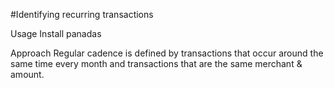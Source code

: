 #Identifying recurring transactions

Usage
Install panadas

Approach
Regular cadence is defined by transactions that occur around the same time every month and transactions that are the same merchant & amount. 